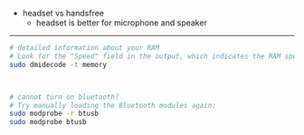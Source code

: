 
- headset vs handsfree
  - headset is better for microphone and speaker


---

```bash
# detailed information about your RAM
# Look for the "Speed" field in the output, which indicates the RAM speed in MT/s (megatransfers per second) or MHz.
sudo dmidecode -t memory



# cannot turn on bluetooth?
# Try manually loading the Bluetooth modules again:
sudo modprobe -r btusb
sudo modprobe btusb
```
